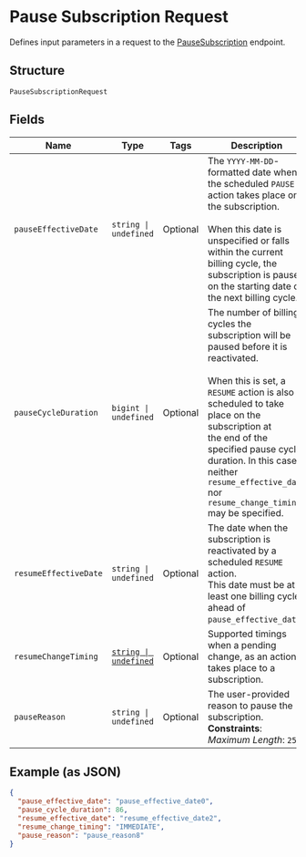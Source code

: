 
# Pause Subscription Request

Defines input parameters in a request to the
[PauseSubscription](../../doc/api/subscriptions.md#pause-subscription) endpoint.

## Structure

`PauseSubscriptionRequest`

## Fields

| Name | Type | Tags | Description |
|  --- | --- | --- | --- |
| `pauseEffectiveDate` | `string \| undefined` | Optional | The `YYYY-MM-DD`-formatted date when the scheduled `PAUSE` action takes place on the subscription.<br><br>When this date is unspecified or falls within the current billing cycle, the subscription is paused<br>on the starting date of the next billing cycle. |
| `pauseCycleDuration` | `bigint \| undefined` | Optional | The number of billing cycles the subscription will be paused before it is reactivated.<br><br>When this is set, a `RESUME` action is also scheduled to take place on the subscription at<br>the end of the specified pause cycle duration. In this case, neither `resume_effective_date`<br>nor `resume_change_timing` may be specified. |
| `resumeEffectiveDate` | `string \| undefined` | Optional | The date when the subscription is reactivated by a scheduled `RESUME` action.<br>This date must be at least one billing cycle ahead of `pause_effective_date`. |
| `resumeChangeTiming` | [`string \| undefined`](../../doc/models/change-timing.md) | Optional | Supported timings when a pending change, as an action, takes place to a subscription. |
| `pauseReason` | `string \| undefined` | Optional | The user-provided reason to pause the subscription.<br>**Constraints**: *Maximum Length*: `255` |

## Example (as JSON)

```json
{
  "pause_effective_date": "pause_effective_date0",
  "pause_cycle_duration": 86,
  "resume_effective_date": "resume_effective_date2",
  "resume_change_timing": "IMMEDIATE",
  "pause_reason": "pause_reason8"
}
```

